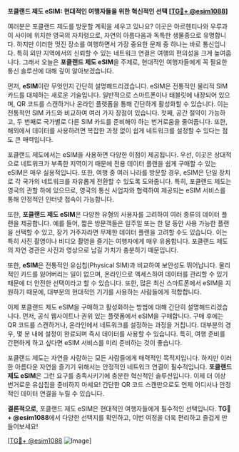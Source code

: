 **포클랜드 제도 eSIM: 현대적인 여행자들을 위한 혁신적인 선택 [[TG💪+ @esim1088](https://t.me/s/esim1088)]**

여러분은 포클랜드 제도를 방문할 계획을 세우고 있나요? 이곳은 아르헨티나와 우루과이 사이에 위치한 영국의 자치령으로, 자연의 아름다움과 독특한 생물종으로 유명합니다. 하지만 이러한 멋진 장소를 여행하면서 가장 중요한 문제 중 하나는 바로 통신입니다. 특히 외딴 지역에서의 신뢰할 수 있는 네트워크 연결은 여행의 편의성을 크게 높여줍니다. 그래서 오늘은 **포클랜드 제도 eSIM**을 주제로, 현대적인 여행자들에게 꼭 필요한 통신 솔루션에 대해 깊이 알아보겠습니다.

먼저, **eSIM**이란 무엇인지 간단히 설명해드리겠습니다. eSIM은 전통적인 물리적 SIM 카드를 대체하는 새로운 기술입니다. 일반적으로 스마트폰이나 태블릿에 내장되어 있으며, QR 코드를 스캔하거나 온라인 플랫폼을 통해 간단하게 활성화할 수 있습니다. 이는 전통적인 SIM 카드와 비교하여 여러 가지 장점이 있습니다. 첫째, 공간 절약이 가능하고, 두 번째로 국가별로 다른 SIM 카드를 준비해야 하는 번거로움을 줄여줍니다. 또한, 해외에서 데이터를 사용하려면 복잡한 과정 없이 쉽게 네트워크를 설정할 수 있다는 점도 큰 매력입니다.

포클랜드 제도에서는 eSIM을 사용하면 다양한 이점이 제공됩니다. 우선, 이곳은 상대적으로 네트워크가 부족한 지역이기 때문에 전용 데이터 플랜을 쉽게 구매할 수 있는 eSIM은 매우 실용적입니다. 또한, 여행 중 여러 나라를 방문할 경우, eSIM은 단일 장치로 각 국가의 네트워크를 자유롭게 전환할 수 있도록 도와줍니다. 특히, 포클랜드 제도는 영국의 관할 하에 있으므로, 영국의 통신 사업자와 협력하여 제공되는 eSIM 서비스를 통해 안정적인 인터넷 접속이 가능합니다.

또한, **포클랜드 제도 eSIM**은 다양한 유형의 사용자를 고려하여 여러 종류의 데이터 플랜을 제공합니다. 예를 들어, 짧은 방문객들은 일주일 또는 한 달 동안 사용 가능한 플랜을 선택할 수 있고, 장기 거주자라면 무제한 데이터 플랜을 고려할 수도 있습니다. 이는 특히 사진 촬영이나 비디오 촬영을 즐기는 여행자에게 매우 유용합니다. 포클랜드 제도의 자연 경관은 사진과 영상으로 남길 가치가 충분하기 때문입니다.

또한, **eSIM**은 전통적인 유심칩(Physical SIM)과 비교하여 보안성도 뛰어납니다. 물리적인 카드를 잃어버리는 일이 없으며, 온라인으로 액세스하여 데이터를 관리할 수 있기 때문에 더 안전한 선택이라고 할 수 있습니다. 또한, 많은 최신 스마트폰에서 eSIM을 지원하기 때문에, 대부분의 현대적인 기기를 사용하는 사람들에게 적합합니다.

이제 포클랜드 제도 eSIM을 구매하고 활성화하는 방법에 대해 간단히 설명해드리겠습니다. 먼저, 공식 웹사이트나 권위 있는 플랫폼에서 eSIM을 구매합니다. 구매 후에는 QR 코드를 스캔하거나, 온라인에서 네트워크를 설정하는 과정을 거칩니다. 대부분의 경우, 몇 분 내에 설정이 완료되며 즉시 데이터를 사용할 수 있습니다. 특히, 여행 준비를 간편하게 하고 싶다면 eSIM 서비스를 미리 준비하는 것이 좋습니다.

포클랜드 제도는 자연을 사랑하는 모든 사람들에게 매력적인 목적지입니다. 하지만 이러한 아름다운 자연을 즐기기 위해서는 안정적인 네트워크 연결이 필수적입니다. **포클랜드 제도 eSIM**은 그런 요구를 충족시키기에 충분한 혁신적인 솔루션입니다. 이제 더 이상 번거로운 유심칩을 준비하지 마세요! 간단한 QR 코드 스캔만으로도 언제 어디서나 안정적인 데이터 연결을 누릴 수 있습니다.

**결론적으로**, 포클랜드 제도 eSIM은 현대적인 여행자들에게 필수적인 선택입니다. **TG💪+ @esim1088**에서 다양한 선택지를 확인하고, 이번 여정을 더욱 편리하고 즐겁게 만들어보세요!

[[TG💪+ @esim1088](https://t.me/s/esim1088) ![Image](https://i.postimg.cc/Y0z9fWf4/image.png)]